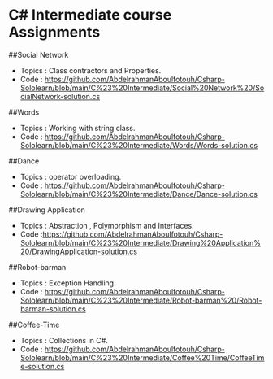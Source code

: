 # C# Intermediate course Assignments 

  ##Social Network
- Topics : Class contractors and Properties.
- Code   : https://github.com/AbdelrahmanAboulfotouh/Csharp-Sololearn/blob/main/C%23%20Intermediate/Social%20Network%20/SocialNetwork-solution.cs

##Words
- Topics : Working with string class.
- Code   : https://github.com/AbdelrahmanAboulfotouh/Csharp-Sololearn/blob/main/C%23%20Intermediate/Words/Words-solution.cs

##Dance
- Topics : operator overloading.
- Code   : https://github.com/AbdelrahmanAboulfotouh/Csharp-Sololearn/blob/main/C%23%20Intermediate/Dance/Dance-solution.cs

##Drawing Application
- Topics : Abstraction , Polymorphism and Interfaces.
- Code   :https://github.com/AbdelrahmanAboulfotouh/Csharp-Sololearn/blob/main/C%23%20Intermediate/Drawing%20Application%20/DrawingApplication-solution.cs

##Robot-barman
- Topics : Exception Handling.
- Code   : https://github.com/AbdelrahmanAboulfotouh/Csharp-Sololearn/blob/main/C%23%20Intermediate/Robot-barman%20/Robot-barman-solution.cs

##Coffee-Time
- Topics : Collections in C#.
- Code   : https://github.com/AbdelrahmanAboulfotouh/Csharp-Sololearn/blob/main/C%23%20Intermediate/Coffee%20Time/CoffeeTime-solution.cs
